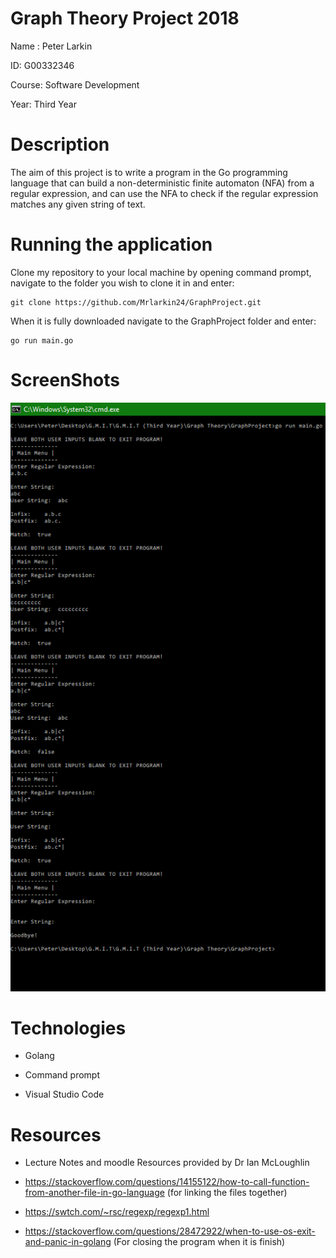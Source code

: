 # Graph Theory Project 2018
Name : Peter Larkin

ID: G00332346

Course: Software Development 

Year: Third Year

# Description
The aim of this project is to write a program in the Go programming language that can build a non-deterministic finite automaton (NFA) from a regular expression, and can use the NFA to check if the regular expression matches any given string of text.

# Running the application

Clone my repository to your local machine by opening command prompt, navigate to the folder you wish to clone it in and enter:

	git clone https://github.com/Mrlarkin24/GraphProject.git
	
When it is fully downloaded navigate to the GraphProject folder and enter:

	go run main.go

# ScreenShots

![alt text](https://raw.githubusercontent.com/Mrlarkin24/GraphProject/master/Capture.png)

# Technologies

* Golang

* Command prompt

* Visual Studio Code

# Resources

* Lecture Notes and moodle Resources provided by Dr Ian McLoughlin

* https://stackoverflow.com/questions/14155122/how-to-call-function-from-another-file-in-go-language (for linking the files together)

* https://swtch.com/~rsc/regexp/regexp1.html

* https://stackoverflow.com/questions/28472922/when-to-use-os-exit-and-panic-in-golang (For closing the program when it is finish)
